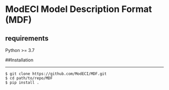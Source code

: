 # ModECI Model Description Format (MDF)

## requirements
Python >= 3.7

##Installation

***
```
$ git clone https://github.com/ModECI/MDF.git
$ cd path/to/repo/MDF
$ pip install .
```
